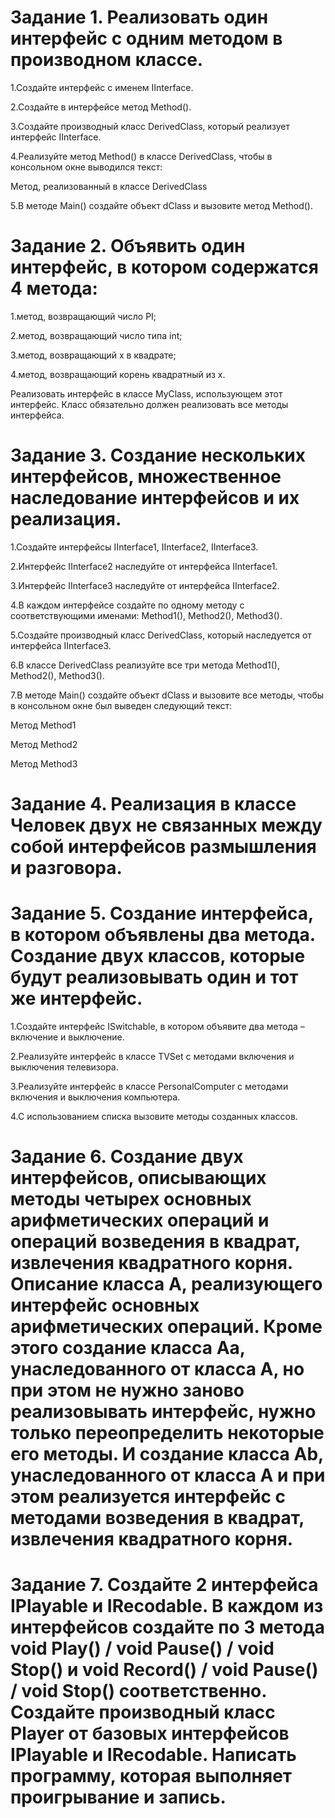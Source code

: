 # Задание 1. Реализовать один интерфейс с одним методом в производном классе.

1.Создайте интерфейс с именем IInterface.

2.Создайте в интерфейсе метод Method().

3.Создайте производный класс DerivedClass, который реализует интерфейс IInterface.

4.Реализуйте метод Method() в классе DerivedClass, чтобы в консольном окне выводился текст:

Метод, реализованный в классе DerivedClass

5.В методе Main() создайте объект dClass и вызовите метод Method().

# Задание 2. Объявить один интерфейс, в котором содержатся 4 метода:

1.метод, возвращающий число PI;

2.метод, возвращающий число типа int;

3.метод, возвращающий x в квадрате;

4.метод, возвращающий корень квадратный из x.

Реализовать интерфейс в классе MyClass, использующем этот интерфейс. Класс обязательно должен реализовать все методы интерфейса.

# Задание 3. Создание нескольких интерфейсов, множественное наследование интерфейсов и их реализация.

1.Создайте интерфейсы IInterface1, IInterface2, IInterface3.

2.Интерфейс IInterface2 наследуйте от интерфейса IInterface1.

3.Интерфейс IInterface3 наследуйте от интерфейса IInterface2.

4.В каждом интерфейсе создайте по одному методу с соответствующими именами: Method1(), Method2(), Method3().

5.Создайте производный класс DerivedClass, который наследуется от интерфейса IInterface3.

6.В классе DerivedClass реализуйте все три метода Method1(), Method2(), Method3().

7.В методе Main() создайте объект dClass и вызовите все методы, чтобы в консольном окне был выведен следующий текст:

Метод Method1

Метод Method2

Метод Method3

# Задание 4. Реализация в классе Человек двух не связанных между собой интерфейсов размышления и разговора.





# Задание 5. Создание интерфейса, в котором объявлены два метода. Создание двух классов, которые будут реализовывать один и тот же интерфейс.

1.Создайте интерфейс ISwitchable, в котором объявите два метода – включение и выключение.

2.Реализуйте интерфейс в классе TVSet с методами включения и выключения телевизора.

3.Реализуйте интерфейс в классе PersonalComputer с методами включения и выключения компьютера.

4.С использованием списка вызовите методы созданных классов.

# Задание 6. Создание двух интерфейсов, описывающих методы четырех основных арифметических операций и операций возведения в квадрат, извлечения квадратного корня. Описание класса А, реализующего интерфейс основных арифметических операций. Кроме этого создание класса Аа, унаследованного от класса А, но при этом не нужно заново реализовывать интерфейс, нужно только переопределить некоторые его методы.  И создание класса Ab, унаследованного от класса А и при этом реализуется интерфейс с методами возведения в квадрат, извлечения квадратного корня.



# Задание 7. Создайте 2 интерфейса IPlayable и IRecodable. В каждом из интерфейсов создайте по 3 метода void Play() / void Pause() / void Stop() и void Record() / void Pause() / void Stop() соответственно. Создайте производный класс Player от базовых интерфейсов IPlayable и IRecodable. Написать программу, которая выполняет проигрывание и запись.


